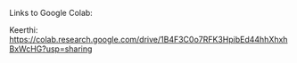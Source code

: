 Links to Google Colab:

Keerthi: https://colab.research.google.com/drive/1B4F3C0o7RFK3HpibEd44hhXhxhBxWcHG?usp=sharing
